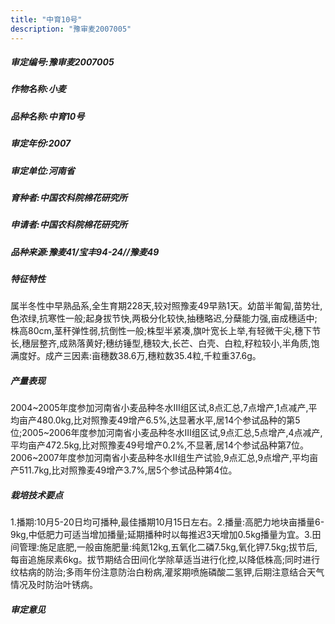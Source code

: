 ```yaml
---
title: "中育10号"
description: "豫审麦2007005"
---
```

##### 审定编号:豫审麦2007005

##### 作物名称:小麦

##### 品种名称:中育10号

##### 审定年份:2007

##### 审定单位:河南省

##### 育种者:中国农科院棉花研究所

##### 申请者:中国农科院棉花研究所

##### 品种来源:豫麦41/宝丰94-24//豫麦49

##### 特征特性
属半冬性中早熟品系,全生育期228天,较对照豫麦49早熟1天。幼苗半匍匐,苗势壮,色浓绿,抗寒性一般;起身拔节快,两极分化较快,抽穗略迟,分蘖能力强,亩成穗适中;株高80cm,茎秆弹性弱,抗倒性一般;株型半紧凑,旗叶宽长上举,有轻微干尖,穗下节长,穗层整齐,成熟落黄好;穗纺锤型,穗较大,长芒、白壳、白粒,籽粒较小,半角质,饱满度好。成产三因素:亩穗数38.6万,穗粒数35.4粒,千粒重37.6g。

##### 产量表现
2004~2005年度参加河南省小麦品种冬水Ⅲ组区试,8点汇总,7点增产,1点减产,平均亩产480.0kg,比对照豫麦49增产6.5%,达显著水平,居14个参试品种的第5位;2005~2006年度参加河南省小麦品种冬水Ⅲ组区试,9点汇总,5点增产,4点减产,平均亩产472.5kg,比对照豫麦49号增产0.2%,不显著,居14个参试品种第7位。2006~2007年度参加河南省小麦品种冬水Ⅱ组生产试验,9点汇总,9点增产,平均亩产511.7kg,比对照豫麦49增产3.7%,居5个参试品种第4位。

##### 栽培技术要点
1.播期:10月5-20日均可播种,最佳播期10月15日左右。2.播量:高肥力地块亩播量6-9kg,中低肥力可适当增加播量;延期播种时以每推迟3天增加0.5kg播量为宜。3.田间管理:施足底肥,一般亩施肥量:纯氮12kg,五氧化二磷7.5kg,氧化钾7.5kg;拔节后,每亩追施尿素6kg。拔节期结合田间化学除草适当进行化控,以降低株高;同时进行纹枯病的防治;多雨年份注意防治白粉病,灌浆期喷施磷酸二氢钾,后期注意结合天气情况及时防治叶锈病。

##### 审定意见

